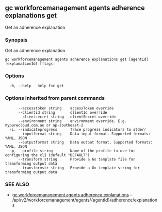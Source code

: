 ## gc workforcemanagement agents adherence explanations get

Get an adherence explanation

### Synopsis

Get an adherence explanation

```
gc workforcemanagement agents adherence explanations get [agentId] [explanationId] [flags]
```

### Options

```
  -h, --help   help for get
```

### Options inherited from parent commands

```
      --accesstoken string    accessToken override
      --clientid string       clientId override
      --clientsecret string   clientSecret override
      --environment string    environment override. E.g. mypurecloud.com.au or ap-southeast-2
  -i, --indicateprogress      Trace progress indicators to stderr
      --inputformat string    Data input format. Supported formats: YAML, JSON
      --outputformat string   Data output format. Supported formats: YAML, JSON
  -p, --profile string        Name of the profile to use for configuring the cli (default "DEFAULT")
      --transform string      Provide a Go template file for transforming output data
      --transformstr string   Provide a Go template string for transforming output data
```

### SEE ALSO

* [gc workforcemanagement agents adherence explanations](gc_workforcemanagement_agents_adherence_explanations.html)	 - /api/v2/workforcemanagement/agents/{agentId}/adherence/explanations


